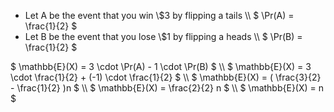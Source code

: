 <ul>
<li> Let A be the event that you win \$3 by flipping a tails \\
$ \Pr(A) = \frac{1}{2} $
	<li> Let B be the event that you lose \$1 by flipping a heads \\
	      $ \Pr(B) = \frac{1}{2} $
</ul>
$ \mathbb{E}(X) = 3 \cdot \Pr(A) - 1 \cdot \Pr(B) $ \\
$ \mathbb{E}(X) = 3 \cdot \frac{1}{2} + (-1) \cdot \frac{1}{2} $ \\
$ \mathbb{E}(X) = ( \frac{3}{2} - \frac{1}{2} )n $ \\
$ \mathbb{E}(X) = \frac{2}{2} n $ \\
$ \mathbb{E}(X) = n $
